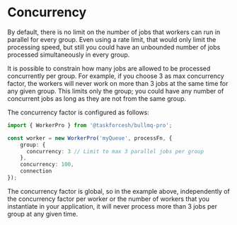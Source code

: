# Concurrency

By default, there is no limit on the number of jobs that workers can run in parallel for every group. Even using a rate limit, that would only limit the processing speed, but still you could have an unbounded number of jobs processed simultaneously in every group.

It is possible to constrain how many jobs are allowed to be processed concurrently per group. For example, if you choose 3 as max concurrency factor, the workers will never work on more than 3 jobs at the same time for any given group. This limits only the group; you could have any number of concurrent jobs as long as they are not from the same group.

The concurrency factor is configured as follows:

```typescript
import { WorkerPro } from '@taskforcesh/bullmq-pro';

const worker = new WorkerPro('myQueue', processFn, {
    group: {
      concurrency: 3 // Limit to max 3 parallel jobs per group
    },
    concurrency: 100,
    connection
});
```

The concurrency factor is global, so in the example above, independently of the concurrency factor per worker or the number of workers that you instantiate in your application, it will never process more than 3 jobs per group at any given time.

